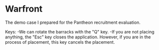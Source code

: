 # Warfront

The demo case I prepared for the Pantheon recruitment evaluation.

Keys:
  -We can rotate the barracks with the "Q" key.
  -If you are not placing anything, the "Esc" key closes the application. However, if you are in the process of placement, this key cancels the placement.
